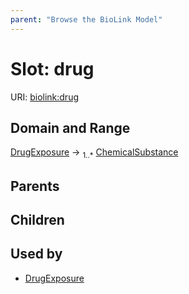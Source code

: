 ```yaml
---
parent: "Browse the BioLink Model"
---
```



# Slot: drug




URI: [biolink:drug](https://w3id.org/biolink/vocab/drug)

## Domain and Range

[DrugExposure](DrugExposure.md) ->  <sub>1..*</sub> [ChemicalSubstance](ChemicalSubstance.md)

## Parents


## Children


## Used by

 * [DrugExposure](DrugExposure.md)
